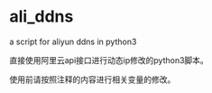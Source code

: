 # ali_ddns
a script for aliyun ddns in python3

直接使用阿里云api接口进行动态ip修改的python3脚本。

使用前请按照注释的内容进行相关变量的修改。
